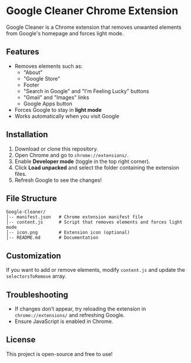 # Google Cleaner Chrome Extension

Google Cleaner is a Chrome extension that removes unwanted elements from Google's homepage and forces light mode.

## Features

- Removes elements such as:
  - "About"
  - "Google Store"
  - Footer
  - "Search in Google" and "I'm Feeling Lucky" buttons
  - "Gmail" and "Images" links
  - Google Apps button
- Forces Google to stay in **light mode**
- Works automatically when you visit Google

## Installation

1. Download or clone this repository.
2. Open Chrome and go to `chrome://extensions/`.
3. Enable **Developer mode** (toggle in the top right corner).
4. Click **Load unpacked** and select the folder containing the extension files.
5. Refresh Google to see the changes!

## File Structure

```
Google-Cleaner/
│-- manifest.json   # Chrome extension manifest file
│-- content.js      # Script that removes elements and forces light mode
│-- icon.png        # Extension icon (optional)
│-- README.md       # Documentation
```

## Customization

If you want to add or remove elements, modify `content.js` and update the `selectorsToRemove` array.

## Troubleshooting

- If changes don’t appear, try reloading the extension in `chrome://extensions/` and refreshing Google.
- Ensure JavaScript is enabled in Chrome.

## License

This project is open-source and free to use!
